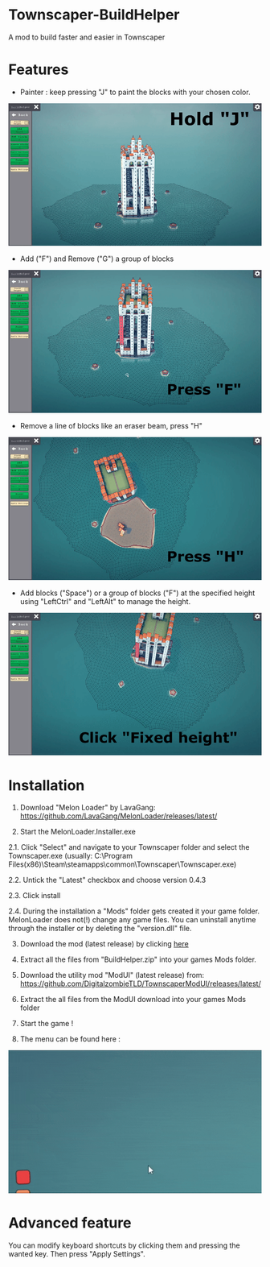 # Townscaper-BuildHelper
 A mod to build faster and easier in Townscaper

# Features

- Painter : keep pressing "J" to paint the blocks with your chosen color.
<p align="center">
<a href="./paint_help.gif">
<img src="./paint_help.gif" alt="BuildHelper">
</a>
</p>


- Add ("F") and Remove ("G") a group of blocks
<p align="center">
<a href="./add_remove.gif">
<img src="./add_remove.gif" alt="BuildHelper">
</a>
</p>


- Remove a line of blocks like an eraser beam, press "H"
<p align="center">
<a href="./line_remove.gif">
<img src="./line_remove.gif" alt="BuildHelper">
</a>
</p>


- Add blocks ("Space") or a group of blocks ("F") at the specified height using "LeftCtrl" and "LeftAlt" to manage the height.
<p align="center">
<a href="./fixed_height.gif">
<img src="./fixed_height.gif" alt="BuildHelper">
</a>
</p>


# Installation

1. Download "Melon Loader" by LavaGang:
https://github.com/LavaGang/MelonLoader/releases/latest/

2. Start the MelonLoader.Installer.exe

2.1. Click "Select" and navigate to your Townscaper folder and select the Townscaper.exe (usually: C:\Program Files(x86)\Steam\steamapps\common\Townscaper\Townscaper.exe)

2.2. Untick the "Latest" checkbox and choose version 0.4.3

2.3. Click install 

2.4. During the installation a "Mods" folder gets created it your game folder. MelonLoader does not(!) change any game files. 
	 You can uninstall anytime through the installer or by deleting the "version.dll" file.

3. Download the mod (latest release) by clicking [here](https://github.com/mokojm/Townscaper-BuildHelper/releases/download/v0.8.0/BuildHelper.zip)

4. Extract all the files from "BuildHelper.zip" into your games Mods folder.

5. Download the utility mod "ModUI" (latest release) from: https://github.com/DigitalzombieTLD/TownscaperModUI/releases/latest/

6. Extract the all files from the ModUI download into your games Mods folder

7. Start the game !

8. The menu can be found here :
<p align="center">
<a href="./Mod_use.gif">
<img src="./Mod_use.gif" alt="PlantColorUse">
</a>
</p>


# Advanced feature

You can modify keyboard shortcuts by clicking them and pressing the wanted key. Then press "Apply Settings".
